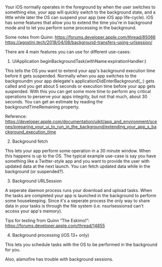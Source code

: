 Your iOS normally operates in the foreground by when the user switches to something else, your app will quickly switch to the background state, and a little while later the OS can suspend your app (see iOS app life-cycle).
iOS has some features that allow you to extend the time you're in background mode and to let you perform some processing in the background.

Some notes from Quinn: https://forums.developer.apple.com/thread/85066
https://agostini.tech/2018/04/08/background-transfers-using-urlsession/

There are 4 main features you can use for different use-cases:

1. UIApplication beginBackgroundTask(withName:expirationHandler:) 

This tells the OS you want to extend your app's background execution time before it gets suspended. 
Normally when you app switches to the backgroundm your app  delegate's applicationDidEnterBackground(_:) gets called and you get about 5 seconds or execution time before your app gets suspended. With this you can get some more time to perform any critical operations to perserve your apps integrity, but not that much, about 30 seconds. You can get an estimate by reading the backgroundTimeRemaining property.

Reference: https://developer.apple.com/documentation/uikit/app_and_environment/scenes/preparing_your_ui_to_run_in_the_background/extending_your_app_s_background_execution_time

2. Background fetch

This lets your app perform some operation in a 30 minute window. When this happens is up to the OS.
The typical example use-case is say you have something like a Twitter-style app and you want to provide the user with updated data at the next launch.
You can fetch updated data while in the background (or suspended?).

3. Background URLSession

A seperate daemon process runs your download and upload tasks. When the tasks are completed your app is launched in the background to perform some housekeeping.
Since it's a seperate process the only way to share data in your tasks is through the file system (i.e. nsurlsessionsd can't access your app's memory).

Tips for testing from Quinn “The Eskimo!”: https://forums.developer.apple.com/thread/14855

4. Background processing (iOS 13+ only)

This lets you schedule tasks with the OS to be performed in the background for you.


Also, alamofire has trouble with background sessions.
